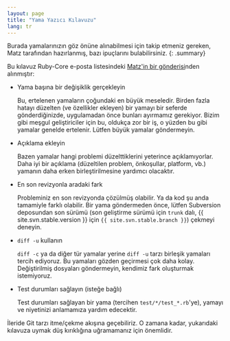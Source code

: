 ```yaml
---
layout: page
title: "Yama Yazıcı Kılavuzu"
lang: tr
---
```


Burada yamalarınızın göz önüne alınabilmesi için takip etmeniz gereken, Matz
tarafından hazırlanmış, bazı ipuçlarını bulabilirsiniz.
{: .summary}

Bu kılavuz Ruby-Core e-posta listesindeki
[Matz'in bir gönderisi][ruby-core-post]nden alınmıştır:

* Yama başına bir değişiklik gerçekleyin

  Bu, ertelenen yamaların çoğundaki en büyük meseledir. Birden fazla hatayı
  düzelten (ve özellikler ekleyen) bir yamayı bir seferde gönderdiğinizde,
  uygulamadan önce bunları ayırmamız gerekiyor. Bizim gibi meşgul
  geliştiriciler için bu, oldukça zor bir iş, o yüzden bu gibi yamalar genelde
  ertelenir. Lütfen büyük yamalar göndermeyin.

* Açıklama ekleyin

  Bazen yamalar hangi problemi düzelttiklerini yeterince açıklamıyorlar. Daha
  iyi bir açıklama (düzeltilen problem, önkoşullar, platform, vb.) yamanın daha
  erken birleştirilmesine yardımcı olacaktır.

* En son revizyonla aradaki fark

  Probleminiz en son revizyonda çözülmüş olabilir. Ya da kod şu anda tamamiyle
  farklı olabilir. Bir yama göndermeden önce, lütfen Subversion deposundan son
  sürümü (son geliştirme sürümü için `trunk` dalı,
  {{ site.svn.stable.version }} için `{{ site.svn.stable.branch }}`) çekmeyi
  deneyin.

* `diff -u` kullanın

  `diff -c` ya da diğer tür yamalar yerine `diff -u` tarzı birleşik yamaları
  tercih ediyoruz. Bu yamaları gözden geçirmesi çok daha kolay. Değiştirilmiş
  dosyaları göndermeyin, kendimiz fark oluşturmak istemiyoruz.

* Test durumları sağlayın (isteğe bağlı)

  Test durumları sağlayan bir yama (tercihen `test/*/test_*.rb`'ye), yamayı ve
  niyetinizi anlamamıza yardım edecektir.

İleride Git tarzı itme/çekme akışına geçebiliriz. O zamana kadar, yukarıdaki
kılavuza uymak düş kırıklığına uğramamanız için önemlidir.


[ruby-core-post]: http://blade.nagaokaut.ac.jp/cgi-bin/scat.rb/ruby/ruby-core/25139
